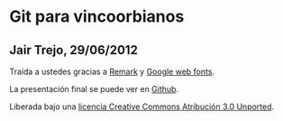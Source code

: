 # Git para vincoorbianos
## Jair Trejo, 29/06/2012

Traída a ustedes gracias a [Remark](https://github.com/gnab/remark) y [Google web fonts](http://www.google.com/webfonts/).

La presentación final se puede ver en [Github](http://jairtrejo.github.com/git-para-vincoorbianos/git-para-vincoorbianos.html).

Liberada bajo una [licencia Creative Commons Atribución 3.0 Unported](http://creativecommons.org/licenses/by/3.0/).
